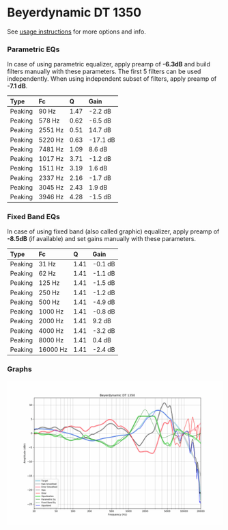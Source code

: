 # Beyerdynamic DT 1350
See [usage instructions](https://github.com/jaakkopasanen/AutoEq#usage) for more options and info.

### Parametric EQs
In case of using parametric equalizer, apply preamp of **-6.3dB** and build filters manually
with these parameters. The first 5 filters can be used independently.
When using independent subset of filters, apply preamp of **-7.1 dB**.

| Type    | Fc      |    Q | Gain     |
|:--------|:--------|:-----|:---------|
| Peaking | 90 Hz   | 1.47 | -2.2 dB  |
| Peaking | 578 Hz  | 0.62 | -6.5 dB  |
| Peaking | 2551 Hz | 0.51 | 14.7 dB  |
| Peaking | 5220 Hz | 0.63 | -17.1 dB |
| Peaking | 7481 Hz | 1.09 | 8.6 dB   |
| Peaking | 1017 Hz | 3.71 | -1.2 dB  |
| Peaking | 1511 Hz | 3.19 | 1.6 dB   |
| Peaking | 2337 Hz | 2.16 | -1.7 dB  |
| Peaking | 3045 Hz | 2.43 | 1.9 dB   |
| Peaking | 3946 Hz | 4.28 | -1.5 dB  |

### Fixed Band EQs
In case of using fixed band (also called graphic) equalizer, apply preamp of **-8.5dB**
(if available) and set gains manually with these parameters.

| Type    | Fc       |    Q | Gain    |
|:--------|:---------|:-----|:--------|
| Peaking | 31 Hz    | 1.41 | -0.1 dB |
| Peaking | 62 Hz    | 1.41 | -1.1 dB |
| Peaking | 125 Hz   | 1.41 | -1.5 dB |
| Peaking | 250 Hz   | 1.41 | -1.2 dB |
| Peaking | 500 Hz   | 1.41 | -4.9 dB |
| Peaking | 1000 Hz  | 1.41 | -0.8 dB |
| Peaking | 2000 Hz  | 1.41 | 9.2 dB  |
| Peaking | 4000 Hz  | 1.41 | -3.2 dB |
| Peaking | 8000 Hz  | 1.41 | 0.4 dB  |
| Peaking | 16000 Hz | 1.41 | -2.4 dB |

### Graphs
![](./Beyerdynamic%20DT%201350.png)